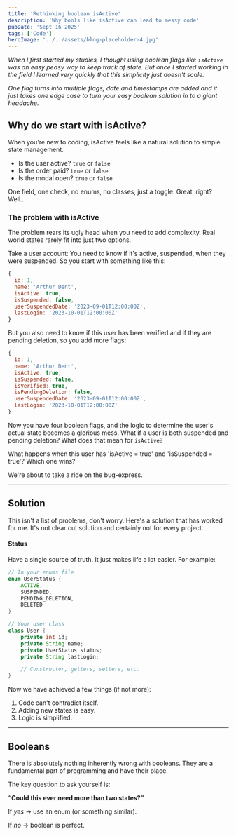 ```yaml
---
title: 'Rethinking boolean isActive'
description: 'Why bools like isActive can lead to messy code'
pubDate: 'Sept 16 2025'
tags: ['Code']
heroImage: '../../assets/blog-placeholder-4.jpg'
---
```


_When I first started my studies, I thought using boolean flags like `isActive` was an easy peasy way to keep track of state. But once I started working in the field I learned very quickly that this simplicity just doesn't scale._

_One flag turns into multiple flags, date and timestamps are added and it just takes one edge case to turn your easy boolean solution in to a giant headache._

## Why do we start with isActive?
When you're new to coding, isActive feels like a natural solution to simple state management. 
- Is the user active? `true` or `false`
- Is the order paid? `true` or `false`
- Is the modal open? `true` or `false`

One field, one check, no enums, no classes, just a toggle. Great, right? Well...

### The problem with isActive
The problem rears its ugly head when you need to add complexity. Real world states rarely fit into just two options.

Take a user account:
You need to know if it's active, suspended, when they were suspended. So you start with something like this:
```js
{
  id: 1,
  name: 'Arthur Dent',
  isActive: true,
  isSuspended: false,
  userSuspendedDate: '2023-09-01T12:00:00Z',
  lastLogin: '2023-10-01T12:00:00Z'
}
```

But you also need to know if this user has been verified and if they are pending deletion, so you add more flags:
```js
{
  id: 1,
  name: 'Arthur Dent',
  isActive: true,
  isSuspended: false,
  isVerified: true,
  isPendingDeletion: false,
  userSuspendedDate: '2023-09-01T12:00:00Z',
  lastLogin: '2023-10-01T12:00:00Z'
}
```

Now you have four boolean flags, and the logic to determine the user's actual state becomes a glorious mess. What if a user is both suspended and pending deletion? What does that mean for `isActive`?

What happens when this user has 'isActive = true' and 'isSuspended = true'? Which one wins?

We're about to take a ride on the bug-express.

---
## Solution

This isn't a list of problems, don't worry. Here's a solution that has worked for me. It's not clear cut solution and certainly not for every project.

#### Status
Have a single source of truth. It just makes life a lot easier.
For example:
````java
// In your enums file
enum UserStatus {
    ACTIVE,
    SUSPENDED,
    PENDING_DELETION,
    DELETED
}

// Your user class
class User {
    private int id;
    private String name;
    private UserStatus status;
    private String lastLogin;

    // Constructor, getters, setters, etc.
}


````
Now we have achieved a few things (if not more): 
1. Code can't contradict itself.
2. Adding new states is easy.
3. Logic is simplified.
---

## Booleans
There is absolutely nothing inherently wrong with booleans. They are a fundamental part of programming and have their place.

The key question to ask yourself is: 

**“Could this ever need more than two states?”**

If _yes_ → use an enum (or something similar).

If _no_ → boolean is perfect.



